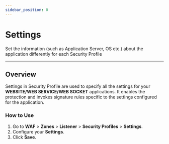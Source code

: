 ```yaml
---
sidebar_position: 0
---
```


# Settings

Set the information (such as Application Server, OS etc.) about the application differently for each Security Profile

---

## Overview

Settings in Security Profile are used to specify all the settings for your **WEBSITE/WEB SERVICE/WEB SOCKET** applications. It enables the protection and invokes signature rules specific to the settings configured for the application.


### How to Use

1. Go to **WAF** > **Zones** > **Listener** > **Security Profiles** > **Settings**.
2. Configure your **Settings**.
3. Click **Save**.